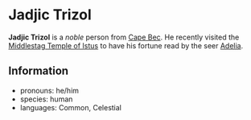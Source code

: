 # Jadjic Trizol

**Jadjic Trizol** is a _noble_ person from [Cape Bec](../cape-bec/cape-bec.md). He recently visited the [Middlestag Temple of Istus](../edgewood/middlestag-temple-of-istus.md) to have his fortune read by the seer [Adelia](adelia.md).

## Information

- pronouns: he/him
- species: human
- languages: Common, Celestial
